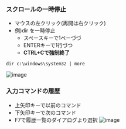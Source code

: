 ### スクロールの一時停止

- マウスの左クリック(再開は右クリック)
- 例)dir を一時停止
  - スペースキーで1ペーづづ
  - ENTERキーで1行づつ
  - **CTRL+Cで強制終了**
```
dir c:\windows\system32 | more
```
![image](https://user-images.githubusercontent.com/89338401/153743158-3182a170-11b7-4cb6-86fb-a2910fb5348d.png)

### 入力コマンドの履歴

- 上矢印キーで以前のコマンド
- 下矢印キーで次のコマンド
- F7で履歴一覧のダイアログより選択
![image](https://user-images.githubusercontent.com/89338401/153743554-32cfa34a-b4c3-4910-a1d3-bebe1afeb064.png)
